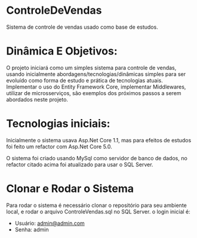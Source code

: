 # ControleDeVendas
 Sistema de controle de vendas usado como base de estudos.

# Dinâmica E Objetivos:

O projeto iniciará como um simples sistema para controle de vendas, usando inicialmente abordagens/tecnologias/dinâmicas simples para ser evoluído como forma de estudo e prática de tecnologias atuais.
Implementar o uso do Entity Framework Core, implementar Middlewares, utilizar de microsserviços, são exemplos dos próximos passos a serem abordados neste projeto.

# Tecnologias iniciais:

Inicialmente o sistema usava Asp.Net Core 1.1, mas para efeitos de estudos foi feito um refactor com Asp.Net Core 5.0.

O sistema foi criado usando MySql como servidor de banco de dados, no refactor citado acima foi atualizado para usar o SQL Server.

# Clonar e Rodar o Sistema

Para rodar o sistema é necessário clonar o repositório para seu ambiente local, e rodar o arquivo ControleVendas.sql no SQL Server.
o login inicial é:
* Usuário: admin@admin.com
* Senha: admin

